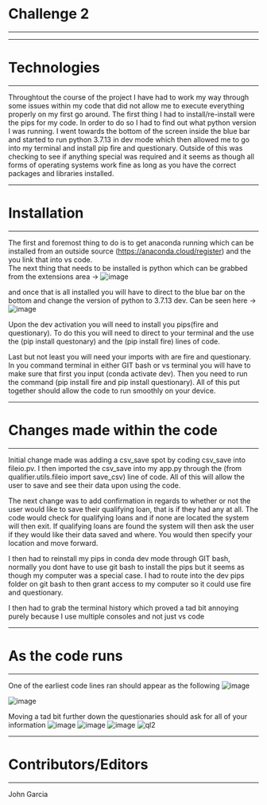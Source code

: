 # Challenge 2
--------------

--------
# Technologies
----------
Throughtout the course of the project I have had to work my way through some issues within my code that did not allow me to execute everything properly on my first go around. The first thing I had to install/re-install were the pips for my code. In order to do so I had to find out what python version I was running. I went towards the bottom of the screen inside the blue bar and started to run python 3.7.13 in dev mode which then allowed me to go into my terminal and install pip fire and questionary. Outside of this was checking to see if anything special was required and it seems as though all forms of operating systems work fine as long as you have the correct packages and libraries installed.

--------
# Installation
--------
The first and foremost thing to do is to get anaconda running which can be installed from an outside source (https://anaconda.cloud/register) and the you link that into vs code.  
The next thing that needs to be installed is python which can be grabbed from the extensions area -> 
![image](https://user-images.githubusercontent.com/127170402/229506847-268f3c51-4351-4e26-b2d2-0ebe8cfec6bb.png)


and once that is all installed you will have to direct to the blue bar on the bottom and change the version of python to 3.7.13 dev. Can be seen here -> ![image](https://user-images.githubusercontent.com/127170402/229506720-53093ff1-713a-4a4f-ae5e-74f53cef4718.png)

Upon the dev activation you will need to install you pips(fire and questionary). To do this you will need to direct to your terminal and the use the (pip install questonary) and the (pip install fire) lines of code.

Last but not least you will need your imports with are fire and questionary. In you command terminal in either GIT bash or vs terminal you will have to make sure that first you input (conda activate dev). Then you need to run the command (pip install fire and pip install questionary). All of this put together should allow the code to run smoothly on your device.

--------
# Changes made within the code
--------

Initial change made was adding a csv_save spot by coding csv_save into fileio.pv. I then imported the csv_save into my app.py through the (from qualifier.utils.fileio import save_csv) line of code. All of this will allow the user to save and see their data upon using the code.

The next change was to add confirmation in regards to whether or not the user would like to save their qualifying loan, that is if they had any at all. The code would check for qualifying loans and if none are located the system will then exit. If qualifying loans are found the system will then ask the user if they would like their data saved and where. You would then specify your location and move forward.

I then had to reinstall my pips in conda dev mode through GIT bash, normally you dont have to use git bash to install the pips but it seems as though my computer was a special case. I had to route into the dev pips folder on git bash to then grant access to my computer so it could use fire and questionary.

I then had to grab the terminal history which proved a tad bit annoying purely because I use multiple consoles and not just vs code

--------------
# As the code runs
-------------
One of the earliest code lines ran should appear as the following
![image](https://user-images.githubusercontent.com/127170402/229514020-779b8b89-b0af-4ef8-b16d-eaa13c89f8cd.png)

![image](https://user-images.githubusercontent.com/127170402/229513816-689b3b76-beec-4686-b8ee-5b5af1f3c500.png)

Moving a tad bit further down the questionaries should ask for all of your information
![image](https://user-images.githubusercontent.com/127170402/229514760-9d255bc3-6885-40ad-8baa-38c270d9fc5a.png)
![image](https://user-images.githubusercontent.com/127170402/229514810-708ebe64-ec01-483a-8bc0-49e10ed9bb16.png)
![image](https://user-images.githubusercontent.com/127170402/229514845-42967087-e6ca-499a-aca7-e7ed17cf2bb3.png)
![ql2](https://user-images.githubusercontent.com/127170402/229604896-66452159-ef5c-418f-8468-f8200b8dc88b.png)



----------
# Contributors/Editors
----------
John Garcia
